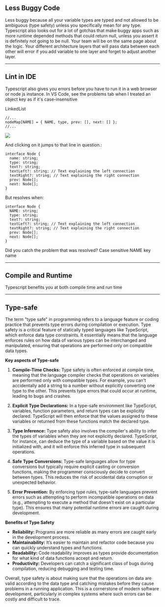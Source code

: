 ## Less Buggy Code

Less buggy because all your variable types are typed and not allowed to be ambiguous (type safety) unless you specifically mean for any type. Typescript also looks out for a lot of gotchas that make buggy apps such as more runtime depended methods that could return null, unless you assert it is definitely not going to be null. Your team will be on the same page about the logic. Your different architecture layers that will pass data between each other will error if you add variable to one layer and forget to adjust another layer.

---

## Lint in IDE

Typescript also gives you errors before you have to run it in a web browser or node js instance. In VS Code, see the problems tab when I treated an object key as if it's case-insensitive

LinkedList

```
//...
nodeMap[NAME] = { NAME, type, prev: [], next: [] };  
//...
```

![](QQcxX4w.png)


And clicking on it jumps to that line in question.:

```
interface Node {  
  name: string;  
  type: string;  
  text?: string;  
  textLeft?: string; // Text explaining the left connection  
  textRight?: string; // Text explaining the right connection  
  prev: Node[];  
  next: Node[];  
}  

```
  

But resolves when:

```
interface Node {  
  NAME: string;  
  type: string;  
  text?: string;  
  textLeft?: string; // Text explaining the left connection  
  textRight?: string; // Text explaining the right connection  
  prev: Node[];  
  next: Node[];  
}
```

Did you catch the problem that was resolved? Case sensitive NAME key name


---

## Compile and Runtime

Typescript benefits you at both compile time and run time

---

## Type-safe

The term "type safe" in programming refers to a language feature or coding practice that prevents type errors during compilation or execution. Type safety is a critical feature of statically typed languages like TypeScript, which enforce data type constraints. It essentially means that the language enforces rules on how data of various types can be interchanged and manipulated, ensuring that operations are performed only on compatible data types.

**Key aspects of Type-safe**

1. **Compile-Time Checks:** Type safety is often enforced at compile time, meaning that the language compiler checks that operations on variables are performed only with compatible types. For example, you can't accidentally add a string to a number without explicitly converting one type to the other. This prevents type errors that could occur at runtime, leading to bugs and crashes.

2. **Explicit Type Declarations:** In a type-safe environment like TypeScript, variables, function parameters, and return types can be explicitly declared. TypeScript will then enforce that the values assigned to these variables or returned from these functions match the declared type.

3. **Type Inference:** Type safety also involves the compiler's ability to infer the types of variables when they are not explicitly declared. TypeScript, for instance, can deduce the type of a variable based on the value it is initialized with, and it will enforce this inferred type in subsequent operations.

4. **Safe Type Conversions:** Type-safe languages allow for type conversions but typically require explicit casting or conversion functions, making the programmer consciously decide to convert between types. This reduces the risk of accidental data corruption or unexpected behavior.

5. **Error Prevention:** By enforcing type rules, type-safe languages prevent errors such as attempting to perform incompatible operations on data (e.g., attempting to execute a method that doesn't exist on a particular type). This ensures that many potential runtime errors are caught during development.

**Benefits of Type Safety**

- **Reliability:** Programs are more reliable as many errors are caught early in the development process.
- **Maintainability:** It’s easier to maintain and refactor code because you can quickly understand types and functions.
- **Readability:** Code readability improves as types provide documentation for what kind of data functions accept and return.
- **Productivity:** Developers can catch a significant class of bugs during compilation, reducing debugging and testing time.

Overall, type safety is about making sure that the operations on data are valid according to the data type and catching mistakes before they cause problems in a running application. This is a cornerstone of modern software development, particularly in complex systems where such errors can be costly and difficult to trace.